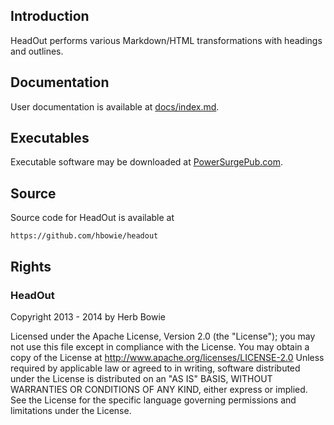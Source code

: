 Introduction
------------

HeadOut performs various Markdown/HTML transformations with headings and outlines. 


Documentation
-------------

User documentation is available at [docs/index.md](docs/index.md).

Executables
-----------

Executable software may be downloaded at [PowerSurgePub.com](http://www.powersurgepub.com).

Source
------

Source code for HeadOut is available at

	https://github.com/hbowie/headout
	

Rights
------

### HeadOut

Copyright 2013 - 2014 by Herb Bowie

Licensed under the Apache License, Version 2.0 (the "License"); you may not use this file except in compliance with the License. You may obtain a copy of the License at http://www.apache.org/licenses/LICENSE-2.0 Unless required by applicable law or agreed to in writing, software distributed under the License is distributed on an "AS IS" BASIS, WITHOUT WARRANTIES OR CONDITIONS OF ANY KIND, either express or implied. See the License for the specific language governing permissions and limitations under the License.

